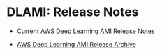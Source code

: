 # DLAMI: Release Notes<a name="appendix-ami-release-notes"></a>

+ Current [AWS Deep Learning AMI Release Notes](https://aws.amazon.com/releasenotes/?tag=releasenotes%23keywords%23aws-deep-learning-amis)

+ [AWS Deep Learning AMI Release Archive](dlami-release-archive.md)